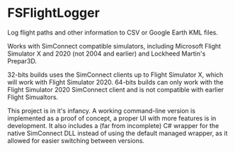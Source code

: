 # FSFlightLogger

Log flight paths and other information to CSV or Google Earth KML files.

Works with SimConnect compatible simulators, including Microsoft Flight Simulator X and 2020 (not 2004 and earlier) and Lockheed Martin's Prepar3D.

32-bits builds uses the SimConnect clients up to Flight Simulator X, which will work with Flight Simulator 2020. 64-bits builds can only work with the Flight Simulator 2020 SimConnect client and is not compatible with earlier Flight Simualtors.


This project is in it's infancy. A working command-line version is implemented as a proof of concept, a proper UI with more features is in development.
It also includes a (far from incomplete) C# wrapper for the native SimConnect DLL instead of using the default managed wrapper, as it allowed for easier switching between versions.